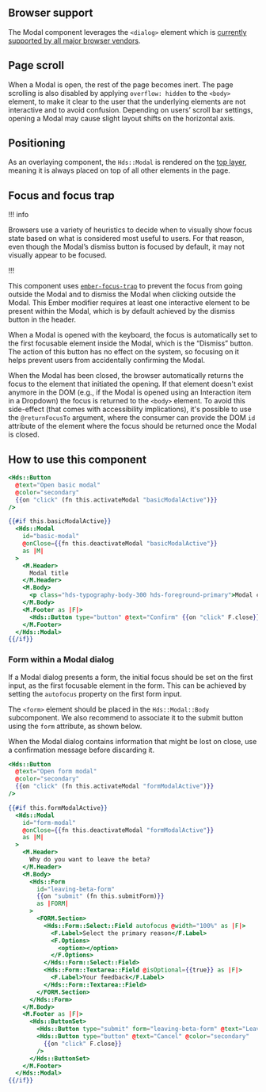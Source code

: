 ## Browser support

The Modal component leverages the `<dialog>` element which is [currently supported by all major browser vendors](https://caniuse.com/dialog).

## Page scroll

When a Modal is open, the rest of the page becomes inert. The page scrolling is also disabled by applying `overflow: hidden` to the `<body>` element, to make it clear to the user that the underlying elements are not interactive and to avoid confusion. Depending on users’ scroll bar settings, opening a Modal may cause slight layout shifts on the horizontal axis.

## Positioning

As an overlaying component, the `Hds::Modal` is rendered on the [top layer](https://developer.mozilla.org/en-US/docs/Glossary/Top_layer), meaning it is always placed on top of all other elements in the page.

## Focus and focus trap

!!! info

Browsers use a variety of heuristics to decide when to visually show focus state based on what is considered most useful to users. For that reason, even though the Modal’s dismiss button is focused by default, it may not visually appear to be focused.

!!!

This component uses [`ember-focus-trap`](https://github.com/josemarluedke/ember-focus-trap) to prevent the focus from going outside the Modal and to dismiss the Modal when clicking outside the Modal. This Ember modifier requires at least one interactive element to be present within the Modal, which is by default achieved by the dismiss button in the header.

When a Modal is opened with the keyboard, the focus is automatically set to the first focusable element inside the Modal, which is the “Dismiss” button. The action of this button has no effect on the system, so focusing on it helps prevent users from accidentally confirming the Modal.

When the Modal has been closed, the browser automatically returns the focus to the element that initiated the opening. If that element doesn't exist anymore in the DOM (e.g., if the Modal is opened using an Interaction item in a Dropdown) the focus is returned to the `<body>` element. To avoid this side-effect (that comes with accessibility implications), it's possible to use the `@returnFocusTo` argument, where the consumer can provide the DOM `id` attribute of the element where the focus should be returned once the Modal is closed.

## How to use this component

```handlebars
<Hds::Button
  @text="Open basic modal"
  @color="secondary"
  {{on "click" (fn this.activateModal "basicModalActive")}}
/>

{{#if this.basicModalActive}}
  <Hds::Modal
    id="basic-modal"
    @onClose={{fn this.deactivateModal "basicModalActive"}}
    as |M|
  >
    <M.Header>
      Modal title
    </M.Header>
    <M.Body>
      <p class="hds-typography-body-300 hds-foreground-primary">Modal content</p>
    </M.Body>
    <M.Footer as |F|>
      <Hds::Button type="button" @text="Confirm" {{on "click" F.close}} />
    </M.Footer>
  </Hds::Modal>
{{/if}}
```

### Form within a Modal dialog

If a Modal dialog presents a form, the initial focus should be set on the first input, as the first focusable element in the form. This can be achieved by setting the `autofocus` property on the first form input.

The `<form>` element should be placed in the `Hds::Modal::Body` subcomponent. We also recommend to associate it to the submit button using the `form` attribute, as shown below.

When the Modal dialog contains information that might be lost on close, use a confirmation message before discarding it.

```handlebars
<Hds::Button
  @text="Open form modal"
  @color="secondary"
  {{on "click" (fn this.activateModal "formModalActive")}}
/>

{{#if this.formModalActive}}
  <Hds::Modal
    id="form-modal"
    @onClose={{fn this.deactivateModal "formModalActive"}}
    as |M|
  >
    <M.Header>
      Why do you want to leave the beta?
    </M.Header>
    <M.Body>
      <Hds::Form
        id="leaving-beta-form"
        {{on "submit" (fn this.submitForm)}}
        as |FORM|
      >
        <FORM.Section>
          <Hds::Form::Select::Field autofocus @width="100%" as |F|>
            <F.Label>Select the primary reason</F.Label>
            <F.Options>
              <option></option>
            </F.Options>
          </Hds::Form::Select::Field>
          <Hds::Form::Textarea::Field @isOptional={{true}} as |F|>
            <F.Label>Your feedback</F.Label>
          </Hds::Form::Textarea::Field>
        </FORM.Section>
      </Hds::Form>
    </M.Body>
    <M.Footer as |F|>
      <Hds::ButtonSet>
        <Hds::Button type="submit" form="leaving-beta-form" @text="Leave Beta" />
        <Hds::Button type="button" @text="Cancel" @color="secondary"
          {{on "click" F.close}}
        />
      </Hds::ButtonSet>
    </M.Footer>
  </Hds::Modal>
{{/if}}
```
